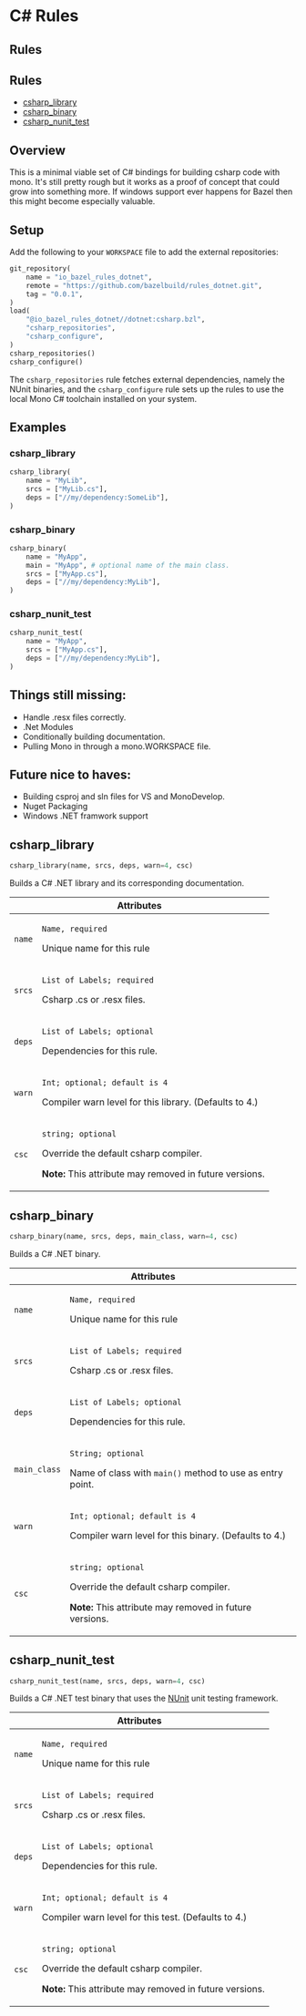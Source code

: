 # C# Rules

## Rules

<div class="toc">
  <h2>Rules</h2>
  <ul>
    <li><a href="#csharp_library">csharp_library</a></li>
    <li><a href="#csharp_binary">csharp_binary</a></li>
    <li><a href="#csharp_nunit_test">csharp_nunit_test</a></li>
  </ul>
</div>

## Overview

This is a minimal viable set of C# bindings for building csharp code with
mono. It's still pretty rough but it works as a proof of concept that could
grow into something more. If windows support ever happens for Bazel then this
might become especially valuable.

## Setup

Add the following to your `WORKSPACE` file to add the external repositories:

```python
git_repository(
    name = "io_bazel_rules_dotnet",
    remote = "https://github.com/bazelbuild/rules_dotnet.git",
    tag = "0.0.1",
)
load(
    "@io_bazel_rules_dotnet//dotnet:csharp.bzl",
    "csharp_repositories",
    "csharp_configure",
)
csharp_repositories()
csharp_configure()
```

The `csharp_repositories` rule fetches external dependencies, namely the NUnit
binaries, and the `csharp_configure` rule sets up the rules to use the local
Mono C# toolchain installed on your system.

## Examples

### csharp_library

```python
csharp_library(
    name = "MyLib",
    srcs = ["MyLib.cs"],
    deps = ["//my/dependency:SomeLib"],
)
```

### csharp_binary

```python
csharp_binary(
    name = "MyApp",
    main = "MyApp", # optional name of the main class.
    srcs = ["MyApp.cs"],
    deps = ["//my/dependency:MyLib"],
)
```

### csharp\_nunit\_test

```python
csharp_nunit_test(
    name = "MyApp",
    srcs = ["MyApp.cs"],
    deps = ["//my/dependency:MyLib"],
)
```

## Things still missing:

- Handle .resx files correctly.
- .Net Modules
- Conditionally building documentation.
- Pulling Mono in through a mono.WORKSPACE file.

## Future nice to haves:

- Building csproj and sln files for VS and MonoDevelop.
- Nuget Packaging
- Windows .NET framwork support

<a name="csharp_library"></a>
## csharp_library

```python
csharp_library(name, srcs, deps, warn=4, csc)
```

Builds a C# .NET library and its corresponding documentation.

<table class="table table-condensed table-bordered table-params">
  <colgroup>
    <col class="col-param" />
    <col class="param-description" />
  </colgroup>
  <thead>
    <tr>
      <th colspan="2">Attributes</th>
    </tr>
  </thead>
  <tbody>
    <tr>
      <td><code>name</code></td>
      <td>
        <p><code>Name, required</code></p>
        <p>Unique name for this rule</p>
      </td>
    </tr>
    <tr>
      <td><code>srcs</code></td>
      <td>
        <p><code>List of Labels; required</code></p>
        <p>Csharp .cs or .resx files.</p>
      </td>
    </tr>
    <tr>
      <td><code>deps</code></td>
      <td>
        <p><code>List of Labels; optional</code></p>
        <p>Dependencies for this rule.</p>
      </td>
    </tr>
    <tr>
      <td><code>warn</code></td>
      <td>
        <p><code>Int; optional; default is 4</code></p>
        <p>Compiler warn level for this library. (Defaults to 4.)</p>
      </td>
    </tr>
    <tr>
      <td><code>csc</code></td>
      <td>
        <p><code>string; optional</code></p>
        <p>Override the default csharp compiler.</p>
        <p>
          <strong>Note:</strong> This attribute may removed in future
          versions.
        </p>
      </td>
    </tr>
  </tbody>
</table>

<a name="csharp_binary"></a>
## csharp_binary

```python
csharp_binary(name, srcs, deps, main_class, warn=4, csc)
```

Builds a C# .NET binary.

<table class="table table-condensed table-bordered table-params">
  <colgroup>
    <col class="col-param" />
    <col class="param-description" />
  </colgroup>
  <thead>
    <tr>
      <th colspan="2">Attributes</th>
    </tr>
  </thead>
  <tbody>
    <tr>
      <td><code>name</code></td>
      <td>
        <p><code>Name, required</code></p>
        <p>Unique name for this rule</p>
      </td>
    </tr>
    <tr>
      <td><code>srcs</code></td>
      <td>
        <p><code>List of Labels; required</code></p>
        <p>Csharp .cs or .resx files.</p>
      </td>
    </tr>
    <tr>
      <td><code>deps</code></td>
      <td>
        <p><code>List of Labels; optional</code></p>
        <p>Dependencies for this rule.</p>
      </td>
    </tr>
    <tr>
      <td><code>main_class</code></td>
      <td>
        <p><code>String; optional</code>
        <p>Name of class with <code>main()</code> method to use as entry point.</p>
      </td>
    </tr>
    <tr>
      <td><code>warn</code></td>
      <td>
        <p><code>Int; optional; default is 4</code></p>
        <p>Compiler warn level for this binary. (Defaults to 4.)</p>
      </td>
    </tr>
    <tr>
      <td><code>csc</code></td>
      <td>
        <p><code>string; optional</code></p>
        <p>Override the default csharp compiler.</p>
        <p>
          <strong>Note:</strong> This attribute may removed in future
          versions.
        </p>
      </td>
    </tr>
  </tbody>
</table>

<a name="csharp_nunit_test"></a>
## csharp\_nunit\_test

```python
csharp_nunit_test(name, srcs, deps, warn=4, csc)
```

Builds a C# .NET test binary that uses the [NUnit](http://www.nunit.org/) unit
testing framework.

<table class="table table-condensed table-bordered table-params">
  <colgroup>
    <col class="col-param" />
    <col class="param-description" />
  </colgroup>
  <thead>
    <tr>
      <th colspan="2">Attributes</th>
    </tr>
  </thead>
  <tbody>
    <tr>
      <td><code>name</code></td>
      <td>
        <p><code>Name, required</code></p>
        <p>Unique name for this rule</p>
      </td>
    </tr>
    <tr>
      <td><code>srcs</code></td>
      <td>
        <p><code>List of Labels; required</code></p>
        <p>Csharp .cs or .resx files.</p>
      </td>
    </tr>
    <tr>
      <td><code>deps</code></td>
      <td>
        <p><code>List of Labels; optional</code></p>
        <p>Dependencies for this rule.</p>
      </td>
    </tr>
    <tr>
      <td><code>warn</code></td>
      <td>
        <p><code>Int; optional; default is 4</code></p>
        <p>Compiler warn level for this test. (Defaults to 4.)</p>
      </td>
    </tr>
    <tr>
      <td><code>csc</code></td>
      <td>
        <p><code>string; optional</code></p>
        <p>Override the default csharp compiler.</p>
        <p>
          <strong>Note:</strong> This attribute may removed in future
          versions.
        </p>
      </td>
    </tr>
  </tbody>
</table>
